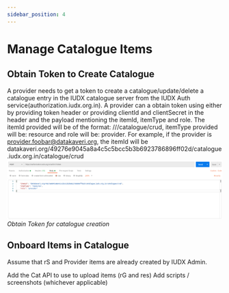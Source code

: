```yaml
---
sidebar_position: 4
---
```

 
# Manage Catalogue Items

## Obtain Token to Create Catalogue
A provider needs to get a token to create a catalogue/update/delete a catalogue entry in the IUDX catalogue server from the IUDX Auth service(authorization.iudx.org.in). 
A provider can a obtain token using either by providing token header or providing clientId and clientSecret in the header and the payload mentioning the itemId, itemType and role.
The itemId provided will be of the format: <provider-domain>/<SHA1-of-provider-email>/<catalogue-url>/catalogue/crud, itemType provided will be: resource and role will be: provider.
For example, if the provider is provider.foobar@datakaveri.org, the itemId will be datakaveri.org/49276e9045a8a4c5c5bcc5b3b6923786896ff02d/catalogue.iudx.org.in/catalogue/crud
![Obtain onboarder token](../../resources/cat/provider_onboard.png)<br/>
*Obtain Token for catalogue creation*



## Onboard Items in Catalogue
Assume that rS and Provider items are already created by IUDX Admin. 

Add the Cat API to use to upload items (rG and res)
Add scripts / screenshots (whichever applicable)
